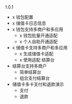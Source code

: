 1.0.1
- x 钱包配置
- x 储值卡日志信息
- x 钱包支持多商户和多应用
  - x 钱包批量开通适配
  - x 个人自助开通适配
- x 储值卡支持多商户和多应用
  - x 生成储值卡适配
  - x 使用适配 结算台
- 结算台支持多商户
  - 简单结算台
  - 组合支付结算台
- 储值卡多卡支付和退款演示
  - 支付
  - 退款
